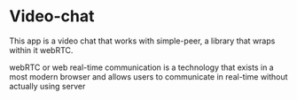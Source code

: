 # Video-chat 

This app is a video chat that works with simple-peer, a library that wraps within it webRTC.

webRTC or web real-time communication is a technology that exists in a most modern browser and allows users to communicate in real-time without actually using server
